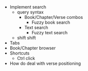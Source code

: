 - Implement search
  - query syntax
    - Book/Chapter/Verse combos
        - Fuzzy book search
    - Text search
        - Fuzzy text search
  - shift shift
- Tabs
- Book/Chapter browser
- Shortcuts
  - Ctrl click
- How do deal with verse positioning
